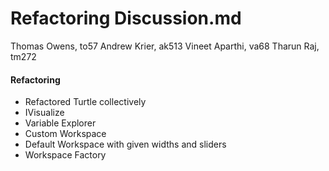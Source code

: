 # Refactoring Discussion.md
Thomas Owens, to57 
Andrew Krier, ak513
Vineet Aparthi, va68
Tharun Raj, tm272

#### Refactoring
* Refactored Turtle collectively
* IVisualize
* Variable Explorer
* Custom Workspace
* Default Workspace with given widths and sliders
* Workspace Factory